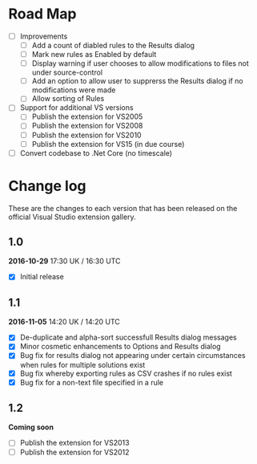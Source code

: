 # Road Map

<!--sign the extension for auto updates-->
<!--rules kick in when opening a file not just a sln-->
<!--rules kick in when creating a sln-->
<!--auto column widths-->

- [ ] Improvements
   - [ ] Add a count of diabled rules to the Results dialog
   - [ ] Mark new rules as Enabled by default
   - [ ] Display warning if user chooses to allow modifications to files not under source-control
   - [ ] Add an option to allow user to supprerss the Results dialog if no modifications were made
   - [ ] Allow sorting of Rules

- [ ] Support for additional VS versions
   - [ ] Publish the extension for VS2005 
   - [ ] Publish the extension for VS2008 
   - [ ] Publish the extension for VS2010 
   - [ ] Publish the extension for VS15 (in due course)

- [ ] Convert codebase to .Net Core (no timescale)

# Change log

These are the changes to each version that has been released
on the official Visual Studio extension gallery.

## 1.0

**2016-10-29** 17:30 UK / 16:30 UTC

- [x] Initial release

## 1.1

**2016-11-05** 14:20 UK / 14:20 UTC

- [x] De-duplicate and alpha-sort successfull Results dialog messages
- [x] Minor cosmetic enhancements to Options and Results dialog
- [x] Bug fix for results dialog not appearing under certain circumstances when rules for multiple solutions exist
- [x] Bug fix whereby exporting rules as CSV crashes if no rules exist
- [x] Bug fix for a non-text file specified in a rule

## 1.2

**Coming soon**

- [ ] Publish the extension for VS2013
- [ ] Publish the extension for VS2012